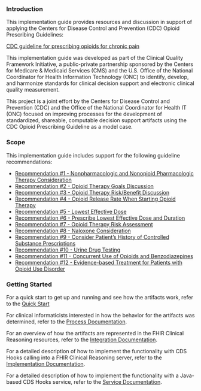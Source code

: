 ### Introduction

This implementation guide provides resources and discussion in support of applying the Centers
for Disease Control and Prevention (CDC) Opioid Prescribing Guidelines:

[CDC guideline for prescribing opioids for chronic pain](https://www.cdc.gov/mmwr/volumes/65/rr/rr6501e1.htm)

This implementation guide was developed as part of the Clinical Quality Framework Initiative,
a public-private partnership sponsored by the Centers for Medicare & Medicaid
Services (CMS) and the U.S. Office of the National Coordinator for Health Information Technology
(ONC) to identify, develop, and harmonize standards for clinical decision support and electronic
clinical quality measurement.

This project is a joint effort by the Centers for Disease Control and Prevention (CDC) and the
Office of the National Coordinator for Health IT (ONC) focused on improving processes for the
development of standardized, shareable, computable decision support artifacts using the CDC Opioid
Prescribing Guideline as a model case.

### Scope

This implementation guide includes support for the following guideline recommendations:
* [Recommendation #1 - Nonpharmacologic and Nonopioid Pharmacologic Therapy Consideration](recommendation-01.html)
* [Recommendation #2 - Opioid Therapy Goals Discussion](recommendation-02.html)
* [Recommendation #3 - Opioid Therapy Risk/Benefit Discussion](recommendation-03.html)
* [Recommendation #4 - Opioid Release Rate When Starting Opioid Therapy](recommendation-04.html)
* [Recommendation #5 - Lowest Effective Dose](recommendation-05.html)
* [Recommendation #6 - Prescribe Lowest Effective Dose and Duration](recommendation-06.html)
* [Recommendation #7 - Opioid Therapy Risk Assessment](recommendation-07.html)
* [Recommendation #8 - Naloxone Consideration](recommendation-08.html)
* [Recommendation #9 - Consider Patient’s History of Controlled Substance Prescriptions](recommendation-09.html)
* [Recommendation #10 - Urine Drug Testing](recommendation-10.html)
* [Recommendation #11 - Concurrent Use of Opioids and Benzodiazepines](recommendation-11.html)
* [Recommendation #12 - Evidence-based Treatment for Patients with Opioid Use Disorder](recommendation-12.html)

### Getting Started

For a quick start to get up and running and see how the artifacts work, refer to the [Quick Start](quick-start.html)

For clinical informaticists interested in how the behavior for the artifacts was determined,
refer to the [Process Documentation](process-documentation.html).

For an overview of how the artifacts are represented in the FHIR Clinical Reasoning resources,
refer to the [Integration Documentation](integration-documentation.html).

For a detailed description of how to implement the functionality with CDS Hooks calling into a
FHIR Clinical Reasoning server, refer to the [Implementation Documentation](implementation-documentation.html).

For a detailed description of how to implement the functionality with a Java-based CDS Hooks
service, refer to the [Service Documentation](service-documentation.html).

<!-- <div xmlns="http://www.w3.org/1999/xhtml" xmlns:xsi="http://www.w3.org/2001/XMLSchema-instance" xsi:schemaLocation="http://hl7.org/fhir ../../input-cache/schemas-r5/fhir-single.xsd">
  <a name="intro"> </a>
  <h3>Introduction</h3>

  <p>
      This implementation guide provides resources and discussion in support of applying the Centers
      for Disease Control and Prevention (CDC) Opioid Prescribing Guidelines:
  </p>

  <p><a href="https://www.cdc.gov/mmwr/volumes/65/rr/rr6501e1.htm" target="_blank">CDC guideline for prescribing opioids for chronic pain</a></p>

  <p>
      This implementation guide was developed as part of the Clinical Quality Framework Initiative,
      a public-private partnership sponsored by the Centers for Medicare &amp; Medicaid
      Services (CMS) and the U.S. Office of the National Coordinator for Health Information Technology
      (ONC) to identify, develop, and harmonize standards for clinical decision support and electronic
      clinical quality measurement.
  </p>

  <p>
      This project is a joint effort by the Centers for Disease Control and Prevention (CDC) and the
      Office of the National Coordinator for Health IT (ONC) focused on improving processes for the
      development of standardized, shareable, computable decision support artifacts using the CDC Opioid
      Prescribing Guideline as a model case.
  </p>

  <a name="scope"> </a>
  <h3>Scope</h3>

  <p>This implementation guide includes support for the following guideline recommendations:</p>

  <ul>
      <li><a href="recommendation-01.html">Recommendation #1 - Nonpharmacologic and Nonopioid Pharmacologic Therapy Consideration</a></li>
      <li><a href="recommendation-02.html">Recommendation #2 - Opioid Therapy Goals Discussion</a></li>
      <li><a href="recommendation-03.html">Recommendation #3 - Opioid Therapy Risk/Benefit Discussion</a></li>
      <li><a href="recommendation-04.html">Recommendation #4 - Opioid Release Rate When Starting Opioid Therapy</a></li>
      <li><a href="recommendation-05.html">Recommendation #5 - Lowest Effective Dose</a></li>
      <li><a href="recommendation-06.html">Recommendation #6 - Prescribe Lowest Effective Dose and Duration</a></li>
      <li><a href="recommendation-07.html">Recommendation #7 - Opioid Therapy Risk Assessment</a></li>
      <li><a href="recommendation-08.html">Recommendation #8 - Naloxone Consideration</a></li>
      <li><a href="recommendation-09.html">Recommendation #9 - Consider Patient’s History of Controlled Substance Prescriptions</a></li>
      <li><a href="recommendation-10.html">Recommendation #10 - Urine Drug Testing</a></li>
      <li><a href="recommendation-11.html">Recommendation #11 - Concurrent Use of Opioids and Benzodiazepines</a></li>
      <li><a href="recommendation-12.html">Recommendation #12 - Evidence-based Treatment for Patients with Opioid Use Disorder</a></li>
  </ul>

  <a name="started"> </a>
  <h3>Getting Started</h3>

  <p>For a quick start to get up and running and see how the artifacts work, refer to the <a href="quick-start.html">Quick Start</a></p>

  <p>
      For clinical informaticists interested in how the behavior for the artifacts was determined,
      refer to the <a href="process-documentation.html">Process Documentation</a>.
  </p>

  <p>
      For an overview of how the artifacts are represented in the FHIR Clinical Reasoning resources,
      refer to the <a href="integration-documentation.html">Integration Documentation</a>.
  </p>

  <p>
      For a detailed description of how to implement the functionality with CDS Hooks calling into a
      FHIR Clinical Reasoning server, refer to the
      <a href="implementation-documentation.html">Implementation Documentation</a>.
  </p>

  <p>
      For a detailed description of how to implement the functionality with a Java-based CDS Hooks
      service, refer to the <a href="service-documentation.html">Service Documentation</a>.
  </p>
</div> -->
